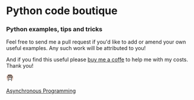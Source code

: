 # Python code boutique
### Python examples, tips and tricks
Feel free to send me a pull request if you'd like to add or amend your own useful examples. Any such work will be attributed to you!

And if you find this useful please [buy me a coffe](https://www.buymeacoffee.com/andykmiles)  to help me with my costs. Thank you!

<img src="_images/bmac.jpeg" alt="" width="20" height="20">

[Asynchronous Programming](async/README.md)
